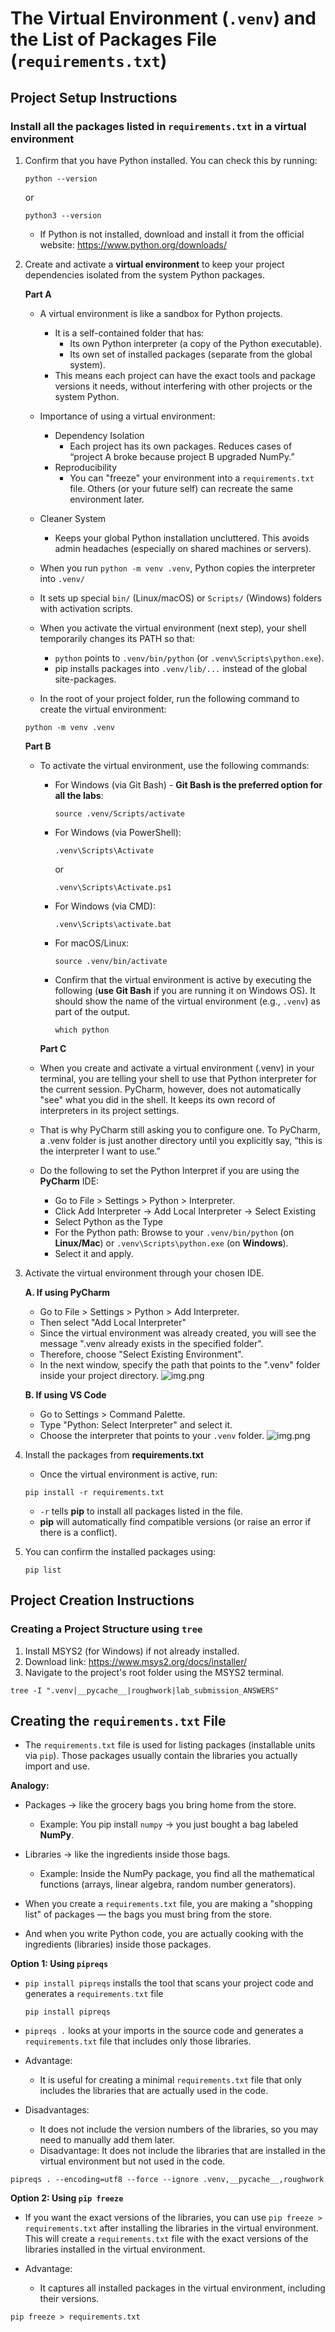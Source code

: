 # The Virtual Environment (`.venv`) and the List of Packages File (`requirements.txt`)

## Project Setup Instructions

### Install all the packages listed in `requirements.txt` in a virtual environment

1. Confirm that you have Python installed. You can check this by running:

    ```shell
    python --version
    ```

    or

    ```shell
    python3 --version
    ```

    - If Python is not installed, download and install it from the official website: <https://www.python.org/downloads/>

2. Create and activate a **virtual environment** to keep your project dependencies isolated from the system Python packages.

   **Part A**

   - A virtual environment is like a sandbox for Python projects.
     - It is a self-contained folder that has:
       - Its own Python interpreter (a copy of the Python executable).
       - Its own set of installed packages (separate from the global system).
     - This means each project can have the exact tools and package versions it needs, without interfering with other projects or the system Python.

   - Importance of using a virtual environment:
     - Dependency Isolation
        - Each project has its own packages. Reduces cases of “project A broke because project B upgraded NumPy.”
     - Reproducibility
        - You can "freeze" your environment into a `requirements.txt` file. Others (or your future self) can recreate the same environment later.
   - Cleaner System
     - Keeps your global Python installation uncluttered. This avoids admin headaches (especially on shared machines or servers).

   - When you run `python -m venv .venv`, Python copies the interpreter into `.venv/`
   - It sets up special `bin/` (Linux/macOS) or `Scripts/` (Windows) folders with activation scripts.
   - When you activate the virtual environment (next step), your shell temporarily changes its PATH so that:
     - `python` points to `.venv/bin/python` (or `.venv\Scripts\python.exe`).
     - pip installs packages into `.venv/lib/...` instead of the global site-packages.

   - In the root of your project folder, run the following command to create the virtual environment:

    ```shell
    python -m venv .venv
    ```

   **Part B**

   - To activate the virtual environment, use the following commands:
       - For Windows (via Git Bash) - **Git Bash is the preferred option for all the labs**:

         ```shell
         source .venv/Scripts/activate
         ```

       - For Windows (via PowerShell):

         ```shell
         .venv\Scripts\Activate
         ```

         or

         ```shell
         .venv\Scripts\Activate.ps1
         ```

       - For Windows (via CMD):

         ```shell
         .venv\Scripts\activate.bat
         ```

       - For macOS/Linux:

         ```shell
         source .venv/bin/activate
         ```

       - Confirm that the virtual environment is active by executing the following
     (**use Git Bash** if you are running it on Windows OS). It should show the
     name of the virtual environment (e.g., `.venv`) as part of the output.

         ```shell
         which python
         ```

      **Part C**

   - When you create and activate a virtual environment (.venv) in your terminal, you are telling your shell to use that Python interpreter for the current session. PyCharm, however, does not automatically "see" what you did in the shell. It keeps its own record of interpreters in its project settings.
   - That is why PyCharm still asking you to configure one. To PyCharm, a .venv folder is just another directory until you explicitly say, “this is the interpreter I want to use.”
   - Do the following to set the Python Interpret if you are using the **PyCharm** IDE:
     - Go to File > Settings > Python > Interpreter.
     - Click Add Interpreter → Add Local Interpreter → Select Existing
     - Select Python as the Type
     - For the Python path: Browse to your `.venv/bin/python` (on **Linux/Mac**) or `.venv\Scripts\python.exe` (on **Windows**).
     - Select it and apply.

3. Activate the virtual environment through your chosen IDE.

   **A. If using PyCharm**

   - Go to File > Settings > Python > Add Interpreter.
   - Then select "Add Local Interpreter"
   - Since the virtual environment was already created, you will see the message ".venv already exists in the specified folder".
   - Therefore, choose "Select Existing Environment".
   - In the next window, specify the path that points to the ".venv" folder inside your project directory.
   ![img.png](assets/images/activate_venv_pycharm.png)

   **B. If using VS Code**

     - Go to Settings > Command Palette.
     - Type "Python: Select Interpreter" and select it.
     - Choose the interpreter that points to your `.venv` folder.
     ![img.png](assets/images/activate_venv_vscode.png)

4. Install the packages from **requirements.txt**
    - Once the virtual environment is active, run:

    ```shell
    pip install -r requirements.txt
    ```

    - `-r` tells **pip** to install all packages listed in the file.
    - **pip** will automatically find compatible versions (or raise an error if there is a conflict).

5. You can confirm the installed packages using:

   ```shell
   pip list
   ```

## Project Creation Instructions

### Creating a Project Structure using `tree`

1. Install MSYS2 (for Windows) if not already installed.
2. Download link: <https://www.msys2.org/docs/installer/>
3. Navigate to the project's root folder using the MSYS2 terminal.

```shell
tree -I ".venv|__pycache__|roughwork|lab_submission_ANSWERS"
```

## Creating the `requirements.txt` File

- The `requirements.txt` file is used for listing packages
(installable units via `pip`). Those packages usually contain the libraries you actually import and use.

**Analogy:**

- Packages → like the grocery bags you bring home from the store.
  - Example: You pip install `numpy` → you just bought a bag labeled **NumPy**.

- Libraries → like the ingredients inside those bags.
  - Example: Inside the NumPy package, you find all the mathematical functions (arrays, linear algebra, random number generators).

- When you create a `requirements.txt` file, you are making a "shopping list" of packages — the bags you must bring from the store.
- And when you write Python code, you are actually cooking with the ingredients (libraries) inside those packages.

**Option 1: Using `pipreqs`**

- `pip install pipreqs` installs the tool that scans your project code and generates a `requirements.txt` file

    ```shell
    pip install pipreqs
    ```

- `pipreqs .` looks at your imports in the source code and generates a `requirements.txt` file that includes only those libraries.
- Advantage:
  - It is useful for creating a minimal `requirements.txt` file that only includes the libraries that are actually used in the code.
- Disadvantages:
  - It does not include the version numbers of the libraries, so you may need to manually add them later.
  - Disadvantage: It does not include the libraries that are installed in the virtual environment but not used in the code.

```shell
pipreqs . --encoding=utf8 --force --ignore .venv,__pycache__,roughwork
```

**Option 2: Using `pip freeze`**

- If you want the exact versions of the libraries, you can use `pip freeze > requirements.txt` after installing the libraries in the virtual environment. This will create a `requirements.txt` file with the exact versions of the libraries installed in the virtual environment.
- Advantage:

  - It captures all installed packages in the virtual environment, including their versions.

```shell
pip freeze > requirements.txt
```
